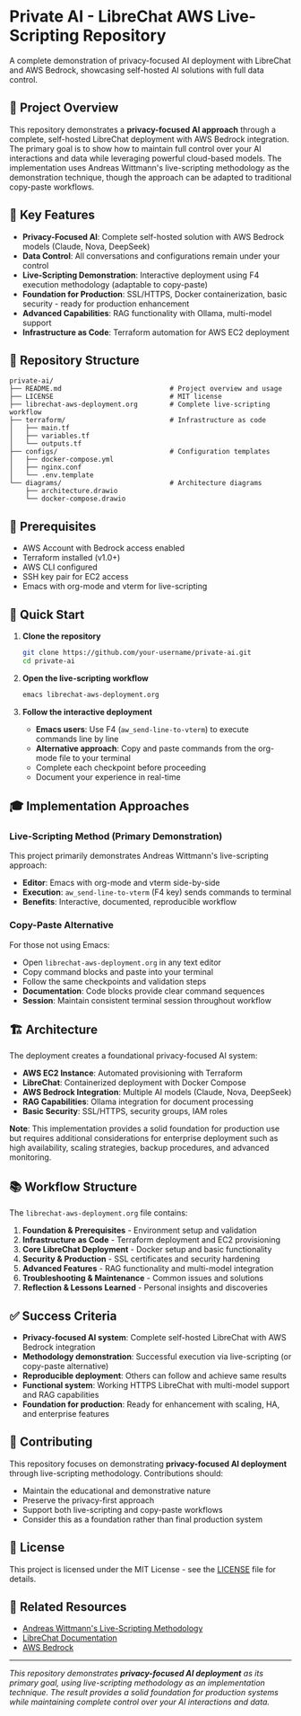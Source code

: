 # Private AI - LibreChat AWS Live-Scripting Repository

A complete demonstration of privacy-focused AI deployment with LibreChat and AWS Bedrock, showcasing self-hosted AI solutions with full data control.

## 🎯 Project Overview

This repository demonstrates a **privacy-focused AI approach** through a complete, self-hosted LibreChat deployment with AWS Bedrock integration. The primary goal is to show how to maintain full control over your AI interactions and data while leveraging powerful cloud-based models. The implementation uses Andreas Wittmann's live-scripting methodology as the demonstration technique, though the approach can be adapted to traditional copy-paste workflows.

## 🚀 Key Features

- **Privacy-Focused AI**: Complete self-hosted solution with AWS Bedrock models (Claude, Nova, DeepSeek)
- **Data Control**: All conversations and configurations remain under your control
- **Live-Scripting Demonstration**: Interactive deployment using F4 execution methodology (adaptable to copy-paste)
- **Foundation for Production**: SSL/HTTPS, Docker containerization, basic security - ready for production enhancement
- **Advanced Capabilities**: RAG functionality with Ollama, multi-model support
- **Infrastructure as Code**: Terraform automation for AWS EC2 deployment

## 📁 Repository Structure

```
private-ai/
├── README.md                           # Project overview and usage
├── LICENSE                             # MIT license
├── librechat-aws-deployment.org        # Complete live-scripting workflow
├── terraform/                          # Infrastructure as code
│   ├── main.tf
│   ├── variables.tf
│   └── outputs.tf
├── configs/                            # Configuration templates
│   ├── docker-compose.yml
│   ├── nginx.conf
│   └── .env.template
└── diagrams/                           # Architecture diagrams
    ├── architecture.drawio
    └── docker-compose.drawio
```

## 🔧 Prerequisites

- AWS Account with Bedrock access enabled
- Terraform installed (v1.0+)
- AWS CLI configured
- SSH key pair for EC2 access
- Emacs with org-mode and vterm for live-scripting

## 📖 Quick Start

1. **Clone the repository**
   ```bash
   git clone https://github.com/your-username/private-ai.git
   cd private-ai
   ```

2. **Open the live-scripting workflow**
   ```bash
   emacs librechat-aws-deployment.org
   ```

3. **Follow the interactive deployment**
   - **Emacs users**: Use F4 (`aw_send-line-to-vterm`) to execute commands line by line
   - **Alternative approach**: Copy and paste commands from the org-mode file to your terminal
   - Complete each checkpoint before proceeding
   - Document your experience in real-time

## 🎓 Implementation Approaches

### Live-Scripting Method (Primary Demonstration)
This project primarily demonstrates Andreas Wittmann's live-scripting approach:
- **Editor**: Emacs with org-mode and vterm side-by-side
- **Execution**: `aw_send-line-to-vterm` (F4 key) sends commands to terminal
- **Benefits**: Interactive, documented, reproducible workflow

### Copy-Paste Alternative
For those not using Emacs:
- Open `librechat-aws-deployment.org` in any text editor
- Copy command blocks and paste into your terminal
- Follow the same checkpoints and validation steps
- **Documentation**: Code blocks provide clear command sequences
- **Session**: Maintain consistent terminal session throughout workflow

## 🏗️ Architecture

The deployment creates a foundational privacy-focused AI system:

- **AWS EC2 Instance**: Automated provisioning with Terraform
- **LibreChat**: Containerized deployment with Docker Compose
- **AWS Bedrock Integration**: Multiple AI models (Claude, Nova, DeepSeek)
- **RAG Capabilities**: Ollama integration for document processing
- **Basic Security**: SSL/HTTPS, security groups, IAM roles

**Note**: This implementation provides a solid foundation for production use but requires additional considerations for enterprise deployment such as high availability, scaling strategies, backup procedures, and advanced monitoring.

## 📚 Workflow Structure

The `librechat-aws-deployment.org` file contains:

1. **Foundation & Prerequisites** - Environment setup and validation
2. **Infrastructure as Code** - Terraform deployment and EC2 provisioning
3. **Core LibreChat Deployment** - Docker setup and basic functionality
4. **Security & Production** - SSL certificates and security hardening
5. **Advanced Features** - RAG functionality and multi-model integration
6. **Troubleshooting & Maintenance** - Common issues and solutions
7. **Reflection & Lessons Learned** - Personal insights and discoveries

## ✅ Success Criteria

- **Privacy-focused AI system**: Complete self-hosted LibreChat with AWS Bedrock integration
- **Methodology demonstration**: Successful execution via live-scripting (or copy-paste alternative)
- **Reproducible deployment**: Others can follow and achieve same results
- **Functional system**: Working HTTPS LibreChat with multi-model support and RAG capabilities
- **Foundation for production**: Ready for enhancement with scaling, HA, and enterprise features

## 🤝 Contributing

This repository focuses on demonstrating **privacy-focused AI deployment** through live-scripting methodology. Contributions should:
- Maintain the educational and demonstrative nature
- Preserve the privacy-first approach
- Support both live-scripting and copy-paste workflows
- Consider this as a foundation rather than final production system

## 📄 License

This project is licensed under the MIT License - see the [LICENSE](LICENSE) file for details.

## 🔗 Related Resources

- [Andreas Wittmann's Live-Scripting Methodology](https://example.com)
- [LibreChat Documentation](https://www.librechat.ai/)
- [AWS Bedrock](https://aws.amazon.com/bedrock/)

---

*This repository demonstrates **privacy-focused AI deployment** as its primary goal, using live-scripting methodology as an implementation technique. The result provides a solid foundation for production systems while maintaining complete control over your AI interactions and data.*
